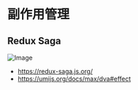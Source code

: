 # 副作用管理

## Redux Saga

![Image](/ReduxAsyncDataFlowDiagram.gif)

- https://redux-saga.js.org/
- https://umijs.org/docs/max/dva#effect